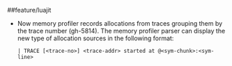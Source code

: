 ##feature/luajit

* Now memory profiler records allocations from traces grouping them by the
  trace number (gh-5814). The memory profiler parser can display the new type
  of allocation sources in the following format:
  ```
  | TRACE [<trace-no>] <trace-addr> started at @<sym-chunk>:<sym-line>
  ```
